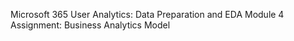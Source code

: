 Microsoft 365 User Analytics: Data Preparation and EDA
Module 4 Assignment: Business Analytics Model
